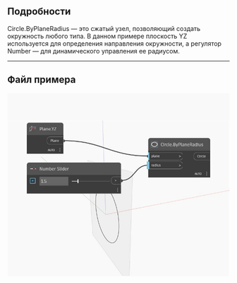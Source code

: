 ## Подробности
Circle.ByPlaneRadius — это сжатый узел, позволяющий создать окружность любого типа. В данном примере плоскость YZ используется для определения направления окружности, а регулятор Number — для динамического управления ее радиусом.
___
## Файл примера

![ByPlaneRadius](./Autodesk.DesignScript.Geometry.Circle.ByPlaneRadius_img.jpg)

